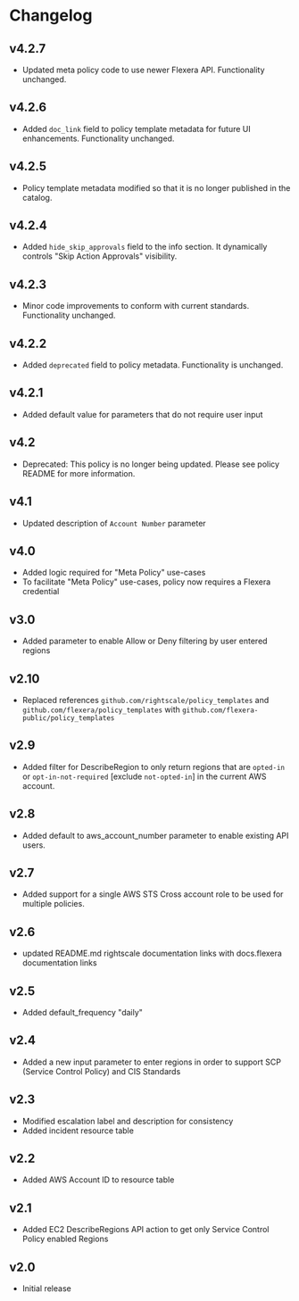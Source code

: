 # Changelog

## v4.2.7

- Updated meta policy code to use newer Flexera API. Functionality unchanged.

## v4.2.6

- Added `doc_link` field to policy template metadata for future UI enhancements. Functionality unchanged.

## v4.2.5

- Policy template metadata modified so that it is no longer published in the catalog.

## v4.2.4

- Added `hide_skip_approvals` field to the info section. It dynamically controls "Skip Action Approvals" visibility.

## v4.2.3

- Minor code improvements to conform with current standards. Functionality unchanged.

## v4.2.2

- Added `deprecated` field to policy metadata. Functionality is unchanged.

## v4.2.1

- Added default value for parameters that do not require user input

## v4.2

- Deprecated: This policy is no longer being updated. Please see policy README for more information.

## v4.1

- Updated description of `Account Number` parameter

## v4.0

- Added logic required for "Meta Policy" use-cases
- To facilitate "Meta Policy" use-cases, policy now requires a Flexera credential

## v3.0

- Added parameter to enable Allow or Deny filtering by user entered regions

## v2.10

- Replaced references `github.com/rightscale/policy_templates` and `github.com/flexera/policy_templates` with `github.com/flexera-public/policy_templates`

## v2.9

- Added filter for DescribeRegion to only return regions that are `opted-in` or `opt-in-not-required` [exclude `not-opted-in`] in the current AWS account.

## v2.8

- Added default to aws_account_number parameter to enable existing API users.

## v2.7

- Added support for a single AWS STS Cross account role to be used for multiple policies.

## v2.6

- updated README.md rightscale documentation links with docs.flexera documentation links

## v2.5

- Added default_frequency "daily"

## v2.4

- Added a new input parameter to enter regions in order to support SCP (Service Control Policy) and CIS Standards

## v2.3

- Modified escalation label and description for consistency
- Added incident resource table

## v2.2

- Added AWS Account ID to resource table

## v2.1

- Added EC2 DescribeRegions API action to get only Service Control Policy enabled Regions

## v2.0

- Initial release
